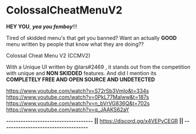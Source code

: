 # ColossalCheatMenuV2
**HEY YOU**, ***yea you femboy***!!!

Tired of skidded menu's that get you banned?
Want an actually **GOOD** menu written by people that know what they are doing??

**<Introducing>**
Colossal Cheat Menu V2 (CCMV2)

With a Unique UI written by @lars#2469 , it stands out from the competition with unique and **NON SKIDDED** features. And did I mention its **COMPLETELY FREE AND OPEN SOURCE AND UNDETECTED**

**<Videos CCMV2 was used in>**
<https://www.youtube.com/watch?v=S72rSb3VmIo&t=334s>
<https://www.youtube.com/watch?v=0PkL77Malww&t=187s>
<https://www.youtube.com/watch?v=n_bVrVG836Q&t=702s>
<https://www.youtube.com/watch?v=q_JAAKS62aY>

**------------------------------------**
**||** https://discord.gg/x4VEPyCEGR **||**
**------------------------------------**
